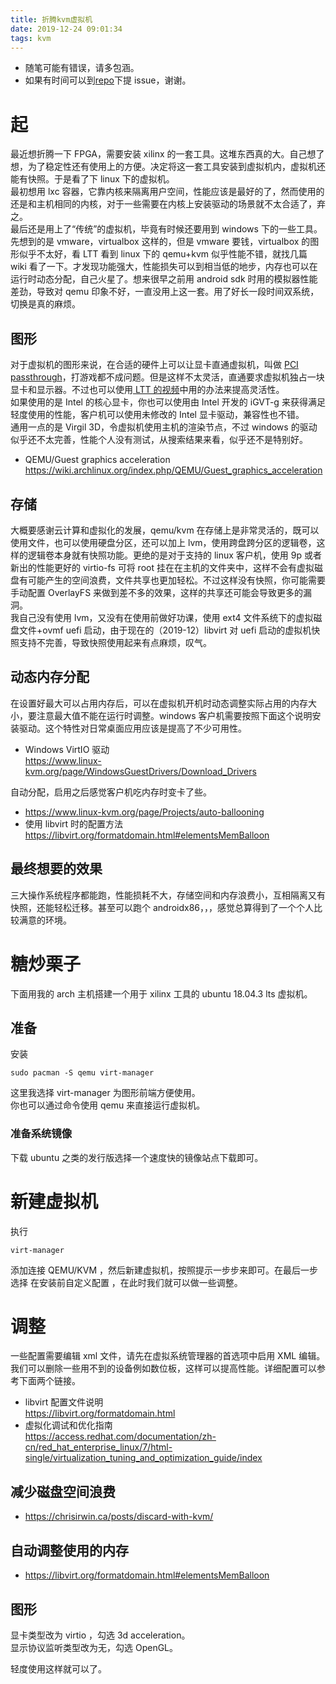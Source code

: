 ```yaml
---
title: 折腾kvm虚拟机
date: 2019-12-24 09:01:34
tags: kvm
---
```


- 随笔可能有错误，请多包涵。
- 如果有时间可以到[repo](https://github.com/gameltb/gameltb.github.io/issues)下提 issue，谢谢。

# 起

最近想折腾一下 FPGA，需要安装 xilinx 的一套工具。这堆东西真的大。自己想了想，为了稳定性还有使用上的方便。决定将这一套工具安装到虚拟机内，虚拟机还能有快照。于是看了下 linux 下的虚拟机。  
最初想用 lxc 容器，它靠内核来隔离用户空间，性能应该是最好的了，然而使用的还是和主机相同的内核，对于一些需要在内核上安装驱动的场景就不太合适了，弃之。  
最后还是用上了“传统”的虚拟机，毕竟有时候还要用到 windows 下的一些工具。先想到的是 vmware，virtualbox 这样的，但是 vmware 要钱，virtualbox 的图形似乎不太好，看 LTT 看到 linux 下的 qemu+kvm 似乎性能不错，就找几篇 wiki 看了一下。才发现功能强大，性能损失可以到相当低的地步，内存也可以在运行时动态分配，自己火星了。想来很早之前用 android sdk 时用的模拟器性能差劲，导致对 qemu 印象不好，一直没用上这一套。用了好长一段时间双系统，切换是真的麻烦。

## 图形

对于虚拟机的图形来说，在合适的硬件上可以让显卡直通虚拟机，叫做 [PCI passthrough](https://wiki.archlinux.org/index.php/PCI_passthrough_via_OVMF)，打游戏都不成问题。但是这样不太灵活，直通要求虚拟机独占一块显卡和显示器。不过也可以使用[ LTT 的视频](https://www.bilibili.com/video/av68273308)中用的办法来提高灵活性。  
如果使用的是 Intel 的核心显卡，你也可以使用由 Intel 开发的 iGVT-g 来获得满足轻度使用的性能，客户机可以使用未修改的 Intel 显卡驱动，兼容性也不错。  
通用一点的是 Virgil 3D，令虚拟机使用主机的渲染节点，不过 windows 的驱动似乎还不太完善，性能个人没有测试，从搜索结果来看，似乎还不是特别好。

- QEMU/Guest graphics acceleration  
  https://wiki.archlinux.org/index.php/QEMU/Guest_graphics_acceleration

## 存储

大概要感谢云计算和虚拟化的发展，qemu/kvm 在存储上是非常灵活的，既可以使用文件，也可以使用硬盘分区，还可以加上 lvm，使用跨盘跨分区的逻辑卷，这样的逻辑卷本身就有快照功能。更绝的是对于支持的 linux 客户机，使用 9p 或者新出的性能更好的 virtio-fs 可将 root 挂在在主机的文件夹中，这样不会有虚拟磁盘有可能产生的空间浪费，文件共享也更加轻松。不过这样没有快照，你可能需要手动配置 OverlayFS 来做到差不多的效果，这样的共享还可能会导致更多的漏洞。  
我自己没有使用 lvm，又没有在使用前做好功课，使用 ext4 文件系统下的虚拟磁盘文件+ovmf uefi 启动，由于现在的（2019-12）libvirt 对 uefi 启动的虚拟机快照支持不完善，导致快照使用起来有点麻烦，叹气。

## 动态内存分配

在设置好最大可以占用内存后，可以在虚拟机开机时动态调整实际占用的内存大小，要注意最大值不能在运行时调整。windows 客户机需要按照下面这个说明安装驱动。这个特性对日常桌面应用应该是提高了不少可用性。

- Windows VirtIO 驱动  
  https://www.linux-kvm.org/page/WindowsGuestDrivers/Download_Drivers

自动分配，启用之后感觉客户机吃内存时变卡了些。

- https://www.linux-kvm.org/page/Projects/auto-ballooning
- 使用 libvirt 时的配置方法  
  https://libvirt.org/formatdomain.html#elementsMemBalloon

## 最终想要的效果

三大操作系统程序都能跑，性能损耗不大，存储空间和内存浪费小，互相隔离又有快照，还能轻松迁移。甚至可以跑个 androidx86，，，感觉总算得到了一个个人比较满意的环境。

# 糖炒栗子

下面用我的 arch 主机搭建一个用于 xilinx 工具的 ubuntu 18.04.3 lts 虚拟机。

## 准备

安装

```shell
sudo pacman -S qemu virt-manager
```

这里我选择 virt-manager 为图形前端方便使用。  
你也可以通过命令使用 qemu 来直接运行虚拟机。

### 准备系统镜像

下载 ubuntu 之类的发行版选择一个速度快的镜像站点下载即可。

# 新建虚拟机

执行

```
virt-manager
```

添加连接 QEMU/KVM ，然后新建虚拟机，按照提示一步步来即可。在最后一步选择 在安装前自定义配置 ，在此时我们就可以做一些调整。

# 调整

一些配置需要编辑 xml 文件，请先在虚拟系统管理器的首选项中启用 XML 编辑。
我们可以删除一些用不到的设备例如数位板，这样可以提高性能。详细配置可以参考下面两个链接。

- libvirt 配置文件说明  
  https://libvirt.org/formatdomain.html
- 虚拟化调试和优化指南  
  https://access.redhat.com/documentation/zh-cn/red_hat_enterprise_linux/7/html-single/virtualization_tuning_and_optimization_guide/index

## 减少磁盘空间浪费

- https://chrisirwin.ca/posts/discard-with-kvm/

## 自动调整使用的内存

- https://libvirt.org/formatdomain.html#elementsMemBalloon

## 图形

显卡类型改为 virtio ，勾选 3d acceleration。  
显示协议监听类型改为无，勾选 OpenGL。

轻度使用这样就可以了。

